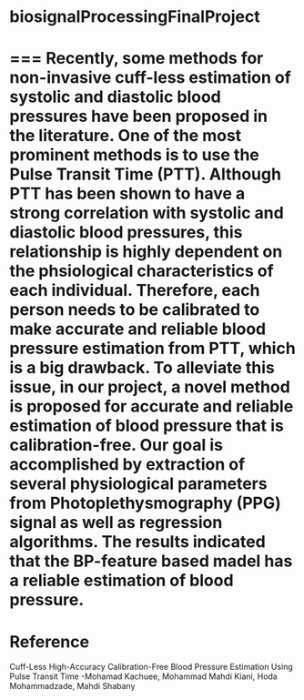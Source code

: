 # biosignalProcessingFinalProject
===
Recently, some methods for non-invasive cuff-less estimation of systolic and diastolic blood pressures have been proposed in the literature. One of the most prominent methods is to use the Pulse Transit Time (PTT). Although PTT has been shown to have a strong correlation with systolic and diastolic blood pressures, this relationship is highly dependent on the phsiological characteristics of each individual. Therefore, each person needs to be calibrated to make accurate and reliable blood pressure estimation from PTT, which is a big drawback. To alleviate this issue, in our project, a novel method is proposed for accurate and reliable estimation of blood pressure that is calibration-free. Our goal is accomplished by extraction of several physiological parameters from Photoplethysmography (PPG) signal as well as regression algorithms. The results indicated that the BP-feature based madel has a reliable estimation of blood pressure.
===
# Reference
Cuff-Less High-Accuracy Calibration-Free Blood Pressure Estimation Using Pulse Transit Time
-Mohamad Kachuee, Mohammad Mahdi Kiani, Hoda Mohammadzade, Mahdi Shabany
